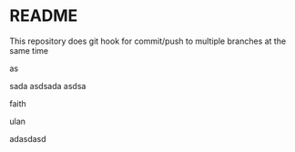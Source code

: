 # README

This repository does git hook for commit/push to multiple branches at the same time


as

sada
asdsada
asdsa

faith

ulan


adasdasd
